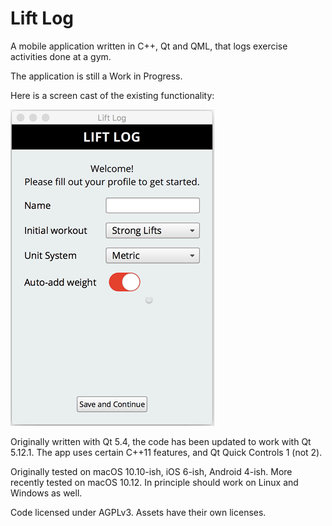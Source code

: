 Lift Log
======

A mobile application written in C++, Qt and QML, that logs exercise activities done at a gym.

The application is still a Work in Progress.

Here is a screen cast of the existing functionality:

![screencast of the app](screencast.gif "Screencast")

Originally written with Qt 5.4, the code has been updated to work with Qt 5.12.1. The app uses certain C++11 features, and Qt Quick Controls 1 (not 2).

Originally tested on macOS 10.10-ish, iOS 6-ish, Android 4-ish. More recently tested on macOS 10.12. In principle should work on Linux and Windows as well.

Code licensed under AGPLv3. Assets have their own licenses.
